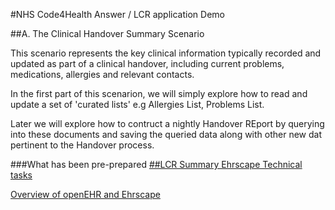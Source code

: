 #NHS Code4Health Answer / LCR application Demo

##A. The Clinical Handover Summary Scenario

This scenario represents the key clinical information typically recorded and updated as part of a clinical handover, including current problems, medications, allergies and relevant contacts.

In the first part of this scenarion, we will simply explore how to read and update a set of 'curated lists' e.g Allergies List, Problems List.

Later we will explore how to contruct a nightly Handover REport by querying into these documents and saving the queried data along with other new dat pertinent to the Handover process.

###What has been pre-prepared
[##LCR Summary Ehrscape Technical tasks](/docs/handover/Leeds_tech_tasks.md)

[Overview of openEHR and Ehrscape](/docs/training/openehr_intro.md)
